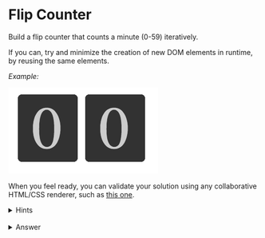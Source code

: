 # Flip Counter

Build a flip counter that counts a minute (0-59) iteratively.

If you can, try and minimize the creation of new DOM elements in runtime, by reusing the same elements.

*Example:*

![alt](flip-counter.gif)

When you feel ready, you can validate your solution using any collaborative HTML/CSS renderer, such as [this one](https://codepen.io/pen/?editors=1000).

<details><summary>Hints</summary>
<p>

- ask your peer if they can think of a way to avoid creating new DOM elements
- ask your peer to describe how they might achieve the flip effect, prior to actually writing the code
- suggest to have separate “up” and “down” elements for each digit component, to achieve the flip transition

</p>
</details>

<br />

<details><summary>Answer</summary>
<p>

[Here’s](https://codepen.io/prampcontent/pen/OoLBrp) a working implementation for reference (using some basic `jquery` to reduce code bloat).

Important points to notice:

- all the digits are available in the markup, and are re-used in place.
- note the usage of the same basic `count` function for both the `ones` and the `tens` digits.
- we’re using the `z-index` property to show the currently active digit.
- we’re using the `:first-child` and `:last-child` attributes to handle the first and last digit.
- we’re defining custom animations to transition between the `z-index` as well as to perform the actual transformation.

</p>
</details>